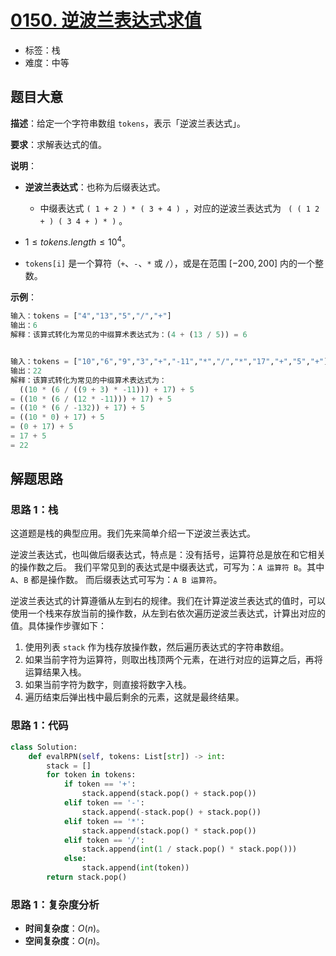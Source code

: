 # [0150. 逆波兰表达式求值](https://leetcode.cn/problems/evaluate-reverse-polish-notation/)

- 标签：栈
- 难度：中等

## 题目大意

**描述**：给定一个字符串数组 `tokens`，表示「逆波兰表达式」。

**要求**：求解表达式的值。

**说明**：

- **逆波兰表达式**：也称为后缀表达式。
  - 中缀表达式 `( 1 + 2 ) * ( 3 + 4 ) `，对应的逆波兰表达式为 ` ( ( 1 2 + ) ( 3 4 + ) * )` 。

- $1 \le tokens.length \le 10^4$。
- `tokens[i]` 是一个算符（`+`、`-`、`*` 或 `/`），或是在范围 $[-200, 200]$ 内的一个整数。

**示例**：

```Python
输入：tokens = ["4","13","5","/","+"]
输出：6
解释：该算式转化为常见的中缀算术表达式为：(4 + (13 / 5)) = 6


输入：tokens = ["10","6","9","3","+","-11","*","/","*","17","+","5","+"]
输出：22
解释：该算式转化为常见的中缀算术表达式为：
  ((10 * (6 / ((9 + 3) * -11))) + 17) + 5
= ((10 * (6 / (12 * -11))) + 17) + 5
= ((10 * (6 / -132)) + 17) + 5
= ((10 * 0) + 17) + 5
= (0 + 17) + 5
= 17 + 5
= 22
```

## 解题思路

### 思路 1：栈

这道题是栈的典型应用。我们先来简单介绍一下逆波兰表达式。

逆波兰表达式，也叫做后缀表达式，特点是：没有括号，运算符总是放在和它相关的操作数之后。
我们平常见到的表达式是中缀表达式，可写为：`A 运算符 B`。其中 `A`、`B` 都是操作数。
而后缀表达式可写为：`A B 运算符`。

逆波兰表达式的计算遵循从左到右的规律。我们在计算逆波兰表达式的值时，可以使用一个栈来存放当前的操作数，从左到右依次遍历逆波兰表达式，计算出对应的值。具体操作步骤如下：

1. 使用列表 `stack` 作为栈存放操作数，然后遍历表达式的字符串数组。
2. 如果当前字符为运算符，则取出栈顶两个元素，在进行对应的运算之后，再将运算结果入栈。
3. 如果当前字符为数字，则直接将数字入栈。
4. 遍历结束后弹出栈中最后剩余的元素，这就是最终结果。

### 思路 1：代码

```Python
class Solution:
    def evalRPN(self, tokens: List[str]) -> int:
        stack = []
        for token in tokens:
            if token == '+':
                stack.append(stack.pop() + stack.pop())
            elif token == '-':
                stack.append(-stack.pop() + stack.pop())
            elif token == '*':
                stack.append(stack.pop() * stack.pop())
            elif token == '/':
                stack.append(int(1 / stack.pop() * stack.pop()))
            else:
                stack.append(int(token))
        return stack.pop()
```

### 思路 1：复杂度分析

- **时间复杂度**：$O(n)$。
- **空间复杂度**：$O(n)$。
